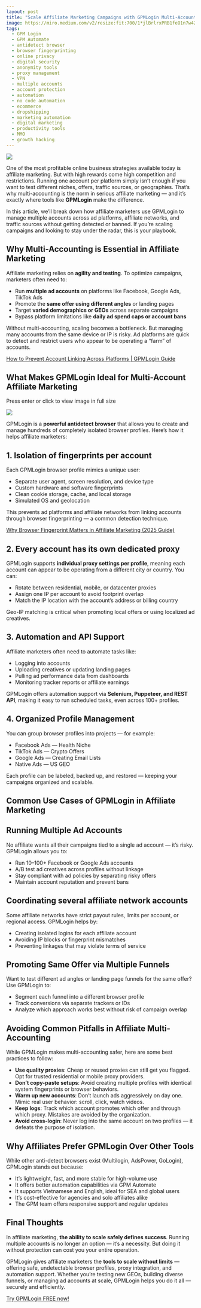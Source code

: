 ```yaml
---
layout: post
title: "Scale Affiliate Marketing Campaigns with GPMLogin Multi-Accounting "
image: https://miro.medium.com/v2/resize:fit:700/1*jlBrlrxPRB1feO1n7w42cg.png
tags: 
  - GPM Login
  - GPM Automate
  - antidetect browser
  - browser fingerprinting
  - online privacy
  - digital security
  - anonymity tools
  - proxy management
  - VPN
  - multiple accounts
  - account protection
  - automation
  - no code automation
  - ecommerce
  - dropshipping
  - marketing automation
  - digital marketing
  - productivity tools
  - MMO
  - growth hacking
---
```


![](https://miro.medium.com/v2/resize:fit:700/1*jlBrlrxPRB1feO1n7w42cg.png)

One of the most profitable online business strategies available today is affiliate marketing. But with high rewards come high competition and restrictions. Running one account per platform simply isn’t enough if you want to test different niches, offers, traffic sources, or geographies. That’s why multi-accounting is the norm in serious affiliate marketing — and it’s exactly where tools like  **GPMLogin**  make the difference.

In this article, we’ll break down how affiliate marketers use GPMLogin to manage multiple accounts across ad platforms, affiliate networks, and traffic sources without getting detected or banned. If you’re scaling campaigns and looking to stay under the radar, this is your playbook.

## Why Multi-Accounting is Essential in Affiliate Marketing

Affiliate marketing relies on  **agility and testing**. To optimize campaigns, marketers often need to:

-   Run  **multiple ad accounts**  on platforms like Facebook, Google Ads, TikTok Ads
-   Promote the  **same offer using different angles**  or landing pages
-   Target  **varied demographics or GEOs**  across separate campaigns
-   Bypass platform limitations like  **daily ad spend caps or account bans**

Without multi-accounting, scaling becomes a bottleneck. But managing many accounts from the same device or IP is risky. Ad platforms are quick to detect and restrict users who appear to be operating a “farm” of accounts.

[How to Prevent Account Linking Across Platforms | GPMLogin Guide](https://gpmloginapp.com/en/post/how-to-prevent-account-linking-across-platforms-gpmlogin-guide)

## What Makes GPMLogin Ideal for Multi-Account Affiliate Marketing

Press enter or click to view image in full size

![](https://miro.medium.com/v2/resize:fit:700/1*CLURVimiMcx65I7b9lNosw.png)

GPMLogin is a  **powerful antidetect browser**  that allows you to create and manage hundreds of completely isolated browser profiles. Here’s how it helps affiliate marketers:

## 1. Isolation of fingerprints per account

Each GPMLogin browser profile mimics a unique user:

-   Separate user agent, screen resolution, and device type
-   Custom hardware and software fingerprints
-   Clean cookie storage, cache, and local storage
-   Simulated OS and geolocation

This prevents ad platforms and affiliate networks from linking accounts through browser fingerprinting — a common detection technique.

[Why Browser Fingerprint Matters in Affiliate Marketing (2025 Guide)](https://gpmloginapp.com/en/post/why-browser-fingerprint-matters-in-affiliate-marketing-2025-guide)

## 2. Every account has its own dedicated proxy

GPMLogin supports  **individual proxy settings per profile**, meaning each account can appear to be operating from a different city or country. You can:

-   Rotate between residential, mobile, or datacenter proxies
-   Assign one IP per account to avoid footprint overlap
-   Match the IP location with the account’s address or billing country

Geo-IP matching is critical when promoting local offers or using localized ad creatives.

## 3. Automation and API Support

Affiliate marketers often need to automate tasks like:

-   Logging into accounts
-   Uploading creatives or updating landing pages
-   Pulling ad performance data from dashboards
-   Monitoring tracker reports or affiliate earnings

GPMLogin offers automation support via  **Selenium, Puppeteer, and REST API**, making it easy to run scheduled tasks, even across 100+ profiles.

## 4. Organized Profile Management

You can group browser profiles into projects — for example:

-   Facebook Ads — Health Niche
-   TikTok Ads — Crypto Offers
-   Google Ads — Creating Email Lists
-   Native Ads — US GEO

Each profile can be labeled, backed up, and restored — keeping your campaigns organized and scalable.

## Common Use Cases of GPMLogin in Affiliate Marketing

## Running Multiple Ad Accounts

No affiliate wants all their campaigns tied to a single ad account — it’s risky. GPMLogin allows you to:

-   Run 10–100+ Facebook or Google Ads accounts
-   A/B test ad creatives across profiles without linkage
-   Stay compliant with ad policies by separating risky offers
-   Maintain account reputation and prevent bans

## Coordinating several affiliate network accounts

Some affiliate networks have strict payout rules, limits per account, or regional access. GPMLogin helps by:

-   Creating isolated logins for each affiliate account
-   Avoiding IP blocks or fingerprint mismatches
-   Preventing linkages that may violate terms of service

## Promoting Same Offer via Multiple Funnels

Want to test different ad angles or landing page funnels for the same offer? Use GPMLogin to:

-   Segment each funnel into a different browser profile
-   Track conversions via separate trackers or IDs
-   Analyze which approach works best without risk of campaign overlap

## Avoiding Common Pitfalls in Affiliate Multi-Accounting

While GPMLogin makes multi-accounting safer, here are some best practices to follow:

-   **Use quality proxies**: Cheap or reused proxies can still get you flagged. Opt for trusted residential or mobile proxy providers.
-   **Don’t copy-paste setups**: Avoid creating multiple profiles with identical system fingerprints or browser behaviors.
-   **Warm up new accounts**: Don’t launch ads aggressively on day one. Mimic real user behavior: scroll, click, watch videos.
-   **Keep logs**: Track which account promotes which offer and through which proxy. Mistakes are avoided by the organization.
-   **Avoid cross-login**: Never log into the same account on two profiles — it defeats the purpose of isolation.

## Why Affiliates Prefer GPMLogin Over Other Tools

While other anti-detect browsers exist (Multilogin, AdsPower, GoLogin), GPMLogin stands out because:

-   It’s lightweight, fast, and more stable for high-volume use
-   It offers better automation capabilities via GPM Automate
-   It supports Vietnamese and English, ideal for SEA and global users
-   It’s cost-effective for agencies and solo affiliates alike
-   The GPM team offers responsive support and regular updates

## Final Thoughts

In affiliate marketing,  **the ability to scale safely defines success**. Running multiple accounts is no longer an option — it’s a necessity. But doing it without protection can cost you your entire operation.

GPMLogin gives affiliate marketers the  **tools to scale without limits**  — offering safe, undetectable browser profiles, proxy integration, and automation support. Whether you’re testing new GEOs, building diverse funnels, or managing ad accounts at scale, GPMLogin helps you do it all — securely and efficiently.

[Try GPMLogin FREE now!](https://gpmloginapp.com/en/request-trial)
